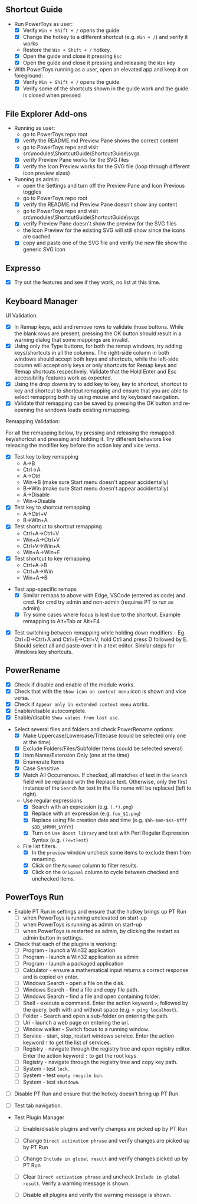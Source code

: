 ## Shortcut Guide
 * Run PowerToys as user:
   - [X] Verify `Win + Shift + /` opens the guide
   - [X] Change the hotkey to a different shortcut (e.g. `Win + /`) and verify it works
   * Restore the `Win + Shift + /` hotkey.
   - [X] Open the guide and close it pressing `Esc`
   - [X] Open the guide and close it pressing and releasing the `Win` key
 * With PowerToys running as a user, open an elevated app and keep it on foreground:
   - [X] Verify `Win + Shift + /` opens the guide
   - [X] Verify some of the shortcuts shown in the guide work and the guide is closed when pressed

## File Explorer Add-ons
 * Running as user:
   * go to PowerToys repo root
   - [X] verify the README.md Preview Pane shows the correct content
   * go to PowerToys repo and visit src\modules\ShortcutGuide\ShortcutGuide\svgs
   - [X] verify Preview Pane works for the SVG files
   - [X] verify the Icon Preview works for the SVG file (loop through different icon preview sizes)
 * Running as admin:
   * open the Settings and turn off the Preview Pane and Icon Previous toggles
   * go to PowerToys repo root
   - [X] verify the README.md Preview Pane doesn't show any content
   * go to PowerToys repo and visit src\modules\ShortcutGuide\ShortcutGuide\svgs
   - [X] verify Preview Pane doesn't show the preview for the SVG files
   * the Icon Preview for the existing SVG will still show since the icons are cached
   - [X] copy and paste one of the SVG file and verify the new file show the generic SVG icon

## Expresso
 - [X] Try out the features and see if they work, no list at this time.

## Keyboard Manager

UI Validation:

  - [X] In Remap keys, add and remove rows to validate those buttons. While the blank rows are present, pressing the OK button should result in a warning dialog that some mappings are invalid.
  - [X] Using only the Type buttons, for both the remap windows, try adding keys/shortcuts in all the columns. The right-side column in both windows should accept both keys and shortcuts, while the left-side column will accept only keys or only shortcuts for Remap keys and Remap shortcuts respectively. Validate that the Hold Enter and Esc accessibility features work as expected.
  - [X] Using the drop downs try to add key to key, key to shortcut, shortcut to key and shortcut to shortcut remapping and ensure that you are able to select remapping both by using mouse and by keyboard navigation.
  - [X] Validate that remapping can be saved by pressing the OK button and re-opening the windows loads existing remapping.

Remapping Validation:

For all the remapping below, try pressing and releasing the remapped key/shortcut and pressing and holding it. Try different behaviors like releasing the modifier key before the action key and vice versa.
  - [X] Test key to key remapping
    - A->B
    - Ctrl->A
    - A->Ctrl
    - Win->B (make sure Start menu doesn't appear accidentally)
    - B->Win (make sure Start menu doesn't appear accidentally)
    - A->Disable
    - Win->Disable
  - [X] Test key to shortcut remapping
    - A->Ctrl+V
    - B->Win+A
  - [X] Test shortcut to shortcut remapping
    - Ctrl+A->Ctrl+V
    - Win+A->Ctrl+V
    - Ctrl+V->Win+A
    - Win+A->Win+F
  - [X] Test shortcut to key remapping
    - Ctrl+A->B
    - Ctrl+A->Win
    - Win+A->B
  * Test app-specific remaps
    - [X] Similar remaps to above with Edge, VSCode (entered as code) and cmd. For cmd try admin and non-admin (requires PT to run as admin)
    - [X] Try some cases where focus is lost due to the shortcut. Example remapping to Alt+Tab or Alt+F4
  - [X] Test switching between remapping while holding down modifiers - Eg. Ctrl+D->Ctrl+A and Ctrl+E->Ctrl+V, hold Ctrl and press D followed by E. Should select all and paste over it in a text editor. Similar steps for Windows key shortcuts.

## PowerRename
- [X] Check if disable and enable of the module works.
- [X] Check that with the `Show icon on context menu` icon is shown and vice versa.
- [X] Check if `Appear only in extended context menu` works.
- [X] Enable/disable autocomplete.
- [X] Enable/disable `Show values from last use`.
* Select several files and folders and check PowerRename options:
    - [X] Make Uppercase/Lowercase/Titlecase (could be selected only one at the time)
    - [X] Exclude Folders/Files/Subfolder Items (could be selected several)
    - [X] Item Name/Extension Only (one at the time)
    - [X] Enumerate Items
    - [X] Case Sensitive 
    - [X] Match All Occurrences. If checked, all matches of text in the `Search` field will be replaced with the Replace text. Otherwise, only the first instance of the `Search` for text in the file name will be replaced (left to right).
    * Use regular expressions
        - [X] Search with an expression (e.g. `(.*).png`)
        - [X] Replace with an expression (e.g. `foo_$1.png`)
        - [X] Replace using file creation date and time (e.g. `$hh-$mm-$ss-$fff` `$DD_$MMMM_$YYYY`)
        - [X] Turn on `Use Boost library` and test with Perl Regular Expression Syntax (e.g. `(?<=t)est`)
    * File list filters. 
        - [X] In the `preview` window uncheck some items to exclude them from renaming. 
        - [X] Click on the `Renamed` column to filter results. 
        - [X] Click on the `Original` column to cycle between checked and unchecked items.

## PowerToys Run

 * Enable PT Run in settings and ensure that the hotkey brings up PT Run 
   - [ ] when PowerToys is running unelevated on start-up
   - [ ] when PowerToys is running as admin on start-up
   - [ ] when PowerToys is restarted as admin, by clicking the restart as admin button in settings.
 * Check that each of the plugins is working:
   - [ ] Program - launch a Win32 application
   - [ ] Program - launch a Win32 application as admin
   - [ ] Program - launch a packaged application
   - [ ] Calculator - ensure a mathematical input returns a correct response and is copied on enter.
   - [ ] Windows Search - open a file on the disk.
   - [ ] Windows Search - find a file and copy file path.
   - [ ] Windows Search - find a file and open containing folder.
   - [ ] Shell - execute a command. Enter the action keyword `>`, followed by the query, both with and without space (e.g. `> ping localhost`).
   - [ ] Folder - Search and open a sub-folder on entering the path.
   - [ ] Uri - launch a web page on entering the uri.
   - [ ] Window walker - Switch focus to a running window.
   - [ ] Service - start, stop, restart windows service. Enter the action keyword `!` to get the list of services.
   - [ ] Registry - navigate through the registry tree and open registry editor. Enter the action keyword `:` to get the root keys.
   - [ ] Registry - navigate through the registry tree and copy key path.
   - [ ] System - test `lock`.
   - [ ] System - test `empty recycle bin`.
   - [ ] System - test `shutdown`.
 
 - [ ] Disable PT Run and ensure that the hotkey doesn't bring up PT Run.
 
 - [ ] Test tab navigation. 

 * Test Plugin Manager
   - [ ] Enable/disable plugins and verify changes are picked up by PT Run
   - [ ] Change `Direct activation phrase` and verify changes are picked up by PT Run
   - [ ] Change `Include in global result` and verify changes picked up by PT Run
   - [ ] Clear `Direct activation phrase` and uncheck `Include in global result`. Verify a warning message is shown.
   - [ ] Disable all plugins and verify the warning message is shown.
  




